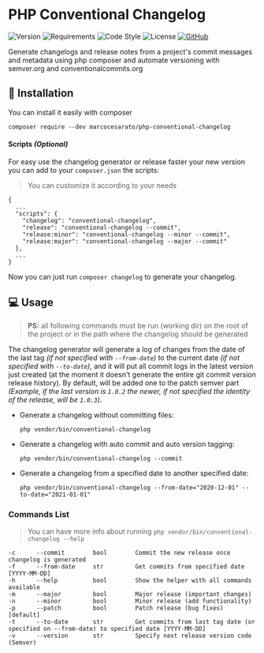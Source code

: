 # PHP Conventional Changelog

![Version](https://img.shields.io/badge/version-1.0.2-brightgreen?style=for-the-badge)
![Requirements](https://img.shields.io/badge/php-%3E%3D%205.5-4F5D95?style=for-the-badge)
![Code Style](https://img.shields.io/badge/code%20style-PSR-blue?style=for-the-badge)
![License](https://img.shields.io/github/license/marcocesarato/php-conventional-changelog?style=for-the-badge)
[![GitHub](https://img.shields.io/badge/GitHub-Repo-6f42c1?style=for-the-badge)](https://github.com/marcocesarato/php-conventional-changelog)

Generate changelogs and release notes from a project's commit messages and metadata using php composer and automate versioning with semver.org and conventionalcommits.org

## 📖 Installation

You can install it easily with composer

`composer require --dev marcocesarato/php-conventional-changelog`

#### Scripts *(Optional)*

For easy use the changelog generator or release faster your new version you can add to your `composer.json` the scripts:

> You can customize it according to your needs

```
{
  ...
  "scripts": {
    "changelog": "conventional-changelog",
    "release": "conventional-changelog --commit",
    "release:minor": "conventional-changelog --minor --commit",
    "release:major": "conventional-changelog --major --commit"
  },
  ...
}
```

Now you can just run `composer changelog` to generate your changelog.

## 💻 Usage

> **PS:** all following commands must be run (working dir) on the root of the project or in the path where the changelog should be generated

The changelog generator will generate a log of changes from the date of the last tag *(if not specified with `--from-date`)* to the current date *(if not specified with `--to-date`)*,
and it will put all commit logs in the latest version just created (at the moment it doesn't generate the entire git commit version release history).
By default, will be added one to the patch semver part *(Example, if the last version is `1.0.2` the newer, if not specified the identity of the release, will be `1.0.3`)*.

- Generate a changelog without committing files:
  
    `php vendor/bin/conventional-changelog`


- Generate a changelog with auto commit and auto version tagging:

    `php vendor/bin/conventional-changelog --commit`


- Generate a changelog from a specified date to another specified date:

    `php vendor/bin/conventional-changelog --from-date="2020-12-01" --to-date="2021-01-01"`

### Commands List

> You can have more info about running  `php vendor/bin/conventional-changelog --help`

```
-c      --commit        bool        Commit the new release once changelog is generated
-f      --from-date     str         Get commits from specified date [YYYY-MM-DD]
-h      --help          bool        Show the helper with all commands available
-m      --major         bool        Major release (important changes)
-n      --minor         bool        Minor release (add functionality)
-p      --patch         bool        Patch release (bug fixes) [default]
-t      --to-date       str         Get commits from last tag date (or specified on --from-date) to specified date [YYYY-MM-DD]
-v      --version       str         Specify next release version code (Semver)
```